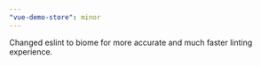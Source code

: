 ```yaml
---
"vue-demo-store": minor
---
```


Changed eslint to biome for more accurate and much faster linting experience.
